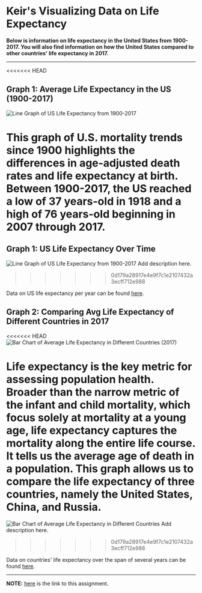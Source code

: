 # Keir's Visualizing Data on Life Expectancy
**Below is information on life expectancy in the United States from 1900-2017. You will also find information on how the United States compared to other countries' life expectancy in 2017.**

---

<<<<<<< HEAD
## Graph 1: Average Life Expectancy in the US (1900-2017)
![Line Graph of US Life Expectancy from 1900-2017](https://github.com/keirkeenan/hw_02/blob/main/US_life_expectancy(1900-2017).jpg)

This graph of U.S. mortality trends since 1900 highlights the differences in age-adjusted death rates and life expectancy at birth. Between 1900-2017, the US reached a low of 37 years-old in 1918 and a high of 76 years-old beginning in 2007 through 2017. 
=======
## Graph 1: US Life Expectancy Over Time
![Line Graph of US Life Expectancy from 1900-2017](https://github.com/keirkeenan/hw_02/blob/main/US_life_expectancy(1900-2017).jpg)
Add description here.
>>>>>>> 0d179a28917e4e9f7c1e2107432a3ecff712e988

Data on US life expectancy per year can be found [here](https://www.linkedin.com/pulse/looking-american-life-expectancy-python-json-stephen-stirling/?articleId=6487269192968998912).


## Graph 2: Comparing Avg Life Expectancy of Different Countries in 2017
<<<<<<< HEAD
![Bar Chart of Average Life Expectancy in Different Countries (2017)](https://github.com/keirkeenan/hw_02/blob/main/life_expectancy_diff_countries.jpg)

Life expectancy is the key metric for assessing population health. Broader than the narrow metric of the infant and child mortality, which focus solely at mortality at a young age, life expectancy captures the mortality along the entire life course. It tells us the average age of death in a population. This graph allows us to compare the life expectancy of three countries, namely the United States, China, and Russia.
=======
![Bar Chart of Average Life Expectancy in Different Countries](https://github.com/keirkeenan/hw_02/blob/main/life_expectancy_diff_countries.jpg)
Add description here.
>>>>>>> 0d179a28917e4e9f7c1e2107432a3ecff712e988

Data on countries' life expectancy over the span of several years can be found [here](https://ourworldindata.org/grapher/life-expectancy-at-birth-total-years?tab=chart).

---

**NOTE:** [here](https://github.com/mikeizbicki/cmc-csci040/tree/2021fall/hw_02) is the link to this assignment.
